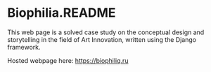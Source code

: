 Biophilia.README
==================
This web page is a solved case study on the conceptual design and storytelling in the field of Art Innovation, written using the Django framework.  

Hosted webpage here: https://biophiliq.ru
